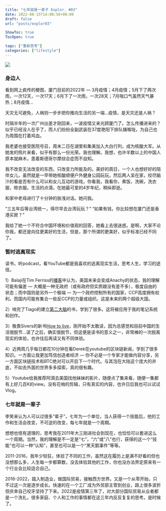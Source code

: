 ```yaml
---
title: "七年就是一辈子 Explor. #03"
date: 2022-08-15T14:08:56+08:00
draft: false
url: "posts/explor03"

ShowToc: true
TocOpen: true

tags: ["重新思考"]
categories: ["lifestyle"]
---
```


![](/img/flower.jpeg)

### 身边人

看到网上疯传的梗图，厦门目前的2022年 — 3月疫情；4月疫情；5月下了两次雨，一次12天，一次17天；6月下了一次雨，一次28天；7月喘口气虽然天气暴热；8月疫情…

天灾无可避免，人祸则一步步把你推向生活的另一端…疫情，是天灾还是人祸？

时隔半年的一次广州出差才刚回来，一波疫情又来光顾厦门了。怎么传播进来的？似乎已经没人在乎了，而人们纷纷全副武装在37度艳阳下排队捅喉咙，为自己也为周围在打着鸡血。

我老婆也接受医院号召，周末二日在湖里和集美加入大白行列，成为核酸大军。从她发的照片来看，似乎有那么一份光荣。我也理解。我想，也许半数以上的中国人原本就麻木，患着斯德哥尔摩综合症而不自知。

我不改变无法改变的东西，只改变力所能及的。美好的周日，一个人也想好好的陪伴女儿，虽然就是一早带她核酸顺便户外健身公园玩玩，然后两人呆在家，绞尽脑汁的看是否有什么可以和女儿互动的游戏，你看我，我看你，煮饭，洗碗，洗衣服，晾衣服。生活的点滴，在她最可爱的4岁年纪，稍纵即逝。

和家中老母进行了十分钟的肤浅对话。她问我。

“三五年后等台湾统一，得尽早去台湾玩玩？”
“如果有钱，你比较想在厦门还是香港买房？”

我给了她一个不符合中国环境和价值观的回答，她看上去很迷惑。是啊，大家不论你我，都还是向往更美好的生活，但是，那个所谓的更美好，似乎标准已经不同了。

### 暂时逃离现实

读书，听podcast，看YouTube都是我喜欢的逃离现实生活，思考人生，学习的途径。

1）Balaji在Tim Ferriss的[播客](https://www.youtube.com/watch?v=WKxB-9TgCNQ)中认为，美国未来会变成Anachy的状态，我的理解可能有偏差 — 大概是一种无政府（或有政府但实质跟没有差不多），极度自由的状态；而中国则是另外一个极端 — 为一个政府控制所有的国家，CCP高度拥有权利，而国内可能有集合一些反CCP的力量或组织。这是未来的两个超级大国。

2）啃完了Tiago的建立[第二大脑](https://eddy.lu/posts/secondbrain/)的书，学到了很多。这将被应用于我的笔记系统和创作。

3）敬畏Sivers的新书[How to live](https://eddy.lu/posts/howtolivept1/)，刚开始不太敢读，因为总感觉和目前中国的生活很脱节…读了之后，确实很脱节，但这便是读书的意义之一，非常棒的一次脱离现实的体验，也许往后再读又有不同体验。

4）近两周几乎每日都花10分钟在看Derek在youtube的区块链新闻，学到了很多知识。一方面让我更加笃信创造者经济 — 你不必是一个专家才能做内容分享，另一方面区块链技术和BTC绝对可以开启下一个时代。与其泡在大陆这个庞大的井底，不如去外面的世界多多探索，真的很有趣。

5）Youtube给我推荐阿滴去美国找他妹妹的影片，随便点了集来看，随便一集都有上好几百K的view。没有花哨的剪辑，只有真实的内容，也许日后我也可以试试Vlog。

### 七年就是一辈子

李笑来认为人可以过很多“辈子”，七年为一个单位，当人获得一个技能后，他的工作和生活会改变，不可逆的改变，每七年就是一个周期。

想想也怪有道理的，思考我在2011年大三刚进社会到现在，也恰恰可以套进这么一个周期。当然，我的理解是不一定是“七”，“六”或“八”也行，获得的这一个“技能”也可以一种“认知”，甚至也可以是一个“黑天鹅事件”等等。

2011-2016，我年少轻狂，体验了不同的工作，虽然这在履历上是满不好看的但也没想那么多，人生每一步都算数，没去体验其他的工作，你也没办法界定原来有一个行业会比较适合自己。

2016-2022，踏入制造业，做国际贸易，接触西方世界。又是一个从零开始，只不过这一次是逐步成长。快速的在一个工厂成为外贸部主管到创业，路上很多波折但庆幸自己咬牙坚持了下来。2022是疫情第三年了，对大部分国际贸易从业者都是一个洗礼，很多家庭、个人和工作的事情都在这三年内反反复复的思考。是时候了。
